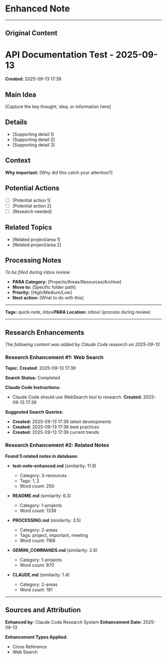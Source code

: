 # Enhanced Note

---

## Original Content

# API Documentation Test - 2025-09-13

**Created:** 2025-09-13 17:39

## Main Idea
[Capture the key thought, idea, or information here]

## Details
- [Supporting detail 1]
- [Supporting detail 2]
- [Supporting detail 3]

## Context
**Why important:** [Why did this catch your attention?]

## Potential Actions
- [ ] [Potential action 1]
- [ ] [Potential action 2]
- [ ] [Research needed]

## Related Topics
- [Related project/area 1]
- [Related project/area 2]

## Processing Notes
*To be filled during inbox review:*
- **PARA Category:** [Projects/Areas/Resources/Archive]
- **Move to:** [Specific folder path]
- **Priority:** [High/Medium/Low]
- **Next action:** [What to do with this]

---
**Tags:** quick-note, inbox**PARA Location:** inbox/ (process during review)

---

## Research Enhancements

*The following content was added by Claude Code research on 2025-09-13*

### Research Enhancement #1: Web Search

**Topic:** **Created:** 2025-09-13 17:39

**Search Status:** Completed

**Claude Code Instructions:**
- Claude Code should use WebSearch tool to research: **Created:** 2025-09-13 17:39

**Suggested Search Queries:**
- **Created:** 2025-09-13 17:39 latest developments
- **Created:** 2025-09-13 17:39 best practices
- **Created:** 2025-09-13 17:39 current trends

### Research Enhancement #2: Related Notes

**Found 5 related notes in database:**

- **test-note-enhanced.md** (similarity: 11.9)
  - Category: 3-resources
  - Tags: 1, 2
  - Word count: 250

- **README.md** (similarity: 6.3)
  - Category: 1-projects
  - Word count: 1339

- **PROCESSING.md** (similarity: 3.5)
  - Category: 2-areas
  - Tags: project, important, meeting
  - Word count: 1168

- **GEMINI_COMMANDS.md** (similarity: 2.8)
  - Category: 1-projects
  - Word count: 870

- **CLAUDE.md** (similarity: 1.4)
  - Category: 2-areas
  - Word count: 181

---

## Sources and Attribution

**Enhanced by:** Claude Code Research System
**Enhancement Date:** 2025-09-13

**Enhancement Types Applied:**
- Cross Reference
- Web Search

